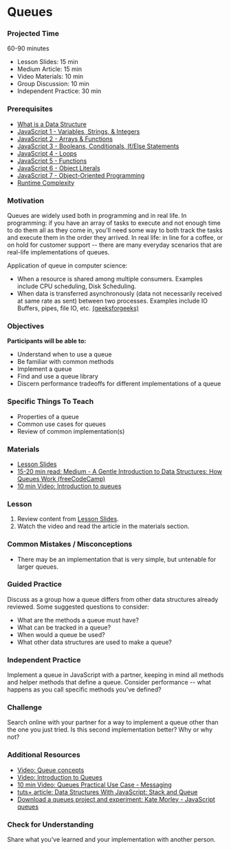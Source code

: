 # Queues

### Projected Time
60-90 minutes
- Lesson Slides: 15 min 
- Medium Article: 15 min 
- Video Materials: 10 min 
- Group Discussion: 10 min 
- Independent Practice: 30 min 

### Prerequisites
- [What is a Data Structure](/data-structures/intro-to-data-structures.md)
- [JavaScript 1 - Variables, Strings, & Integers](/javascript/javascript-1.md)
- [JavaScript 2 - Arrays & Functions](/javascript/javascript-2.md)
- [JavaScript 3 - Booleans, Conditionals, If/Else Statements](/javascript/javascript-3.md)
- [JavaScript 4 - Loops](/javascript/javascript-4.md)
- [JavaScript 5 - Functions](/javascript/javascript-5.md)
- [JavaScript 6 - Object Literals](/javascript/javascript-6-object-literals.md)
- [JavaScript 7 - Object-Oriented Programming](/javascript/javascript-7-oop.md)
- [Runtime Complexity](/runtime-complexity/runtime-complexity.md)


### Motivation
Queues are widely used both in programming and in real life. In programming: if you have an array of tasks to execute and not enough time to do them all as they come in, you'll need some way to both track the tasks and execute them in the order they arrived. In real life: in line for a coffee, or on hold for customer support -- there are many everyday scenarios that are real-life implementations of queues.

Application of queue in computer science:
- When a resource is shared among multiple consumers. Examples include CPU scheduling, Disk Scheduling.
-  When data is transferred asynchronously (data not necessarily received at same rate as sent) between two processes. Examples include IO Buffers, pipes, file IO, etc.
[(geeksforgeeks)](https://www.geeksforgeeks.org/applications-of-queue-data-structure/)

### Objectives
**Participants will be able to:**
- Understand when to use a queue
- Be familiar with common methods
- Implement a queue
- Find and use a queue library
- Discern performance tradeoffs for different implementations of a queue

### Specific Things To Teach
- Properties of a queue
- Common use cases for queues
- Review of common implementation(s)

### Materials
- [Lesson Slides](https://docs.google.com/presentation/d/1nBWaTq5Sm1EKbquW12LmonMkW6OqAUGpQI1nW6fiNWI/edit?usp=sharing)
- [15-20 min read: Medium - A Gentle Introduction to Data Structures: How Queues Work
(freeCodeCamp)](https://medium.freecodecamp.org/a-gentle-introduction-to-data-structures-how-queues-work-f8b871938e64)
- [10 min Video: Introduction to queues](https://www.youtube.com/watch?v=XuCbpw6Bj1U)

### Lesson
1. Review content from [Lesson Slides](https://docs.google.com/presentation/d/1nBWaTq5Sm1EKbquW12LmonMkW6OqAUGpQI1nW6fiNWI/edit?usp=sharing).
2. Watch the video and read the article in the materials section.

### Common Mistakes / Misconceptions
- There may be an implementation that is very simple, but untenable for larger queues.

### Guided Practice
Discuss as a group how a queue differs from other data structures already reviewed. Some suggested questions to consider:
- What are the methods a queue must have?
- What can be tracked in a queue?
- When would a queue be used?
- What other data structures are used to make a queue?

### Independent Practice
Implement a queue in JavaScript with a partner, keeping in mind all methods and helper methods that define a queue. Consider performance -- what happens as you call specific methods you've defined?

### Challenge
Search online with your partner for a way to implement a queue other than the one you just tried.  Is this second implementation better?  Why or why not?

### Additional Resources
- [Video: Queue concepts](https://youtu.be/PjQdvpWfCmE)
- [Video: Introduction to Queues](https://www.youtube.com/watch?v=XuCbpw6Bj1U)
- [10 min Video: Queues Practical Use Case - Messaging](https://www.youtube.com/watch?v=oUJbuFMyBDk)
- [tuts+ article: Data Structures With JavaScript: Stack and Queue](https://code.tutsplus.com/articles/data-structures-with-javascript-stack-and-queue--cms-23348)
- [Download a queues project and experiment: Kate Morley - JavaScript queues](http://code.iamkate.com/javascript/queues/)

### Check for Understanding
Share what you've learned and your implementation with another person.

